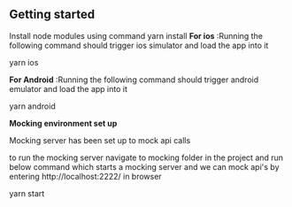 ## Getting started


Install node modules using command yarn install
**For ios** :Running the following command should trigger ios simulator and load the app into it

yarn ios

**For Android** :Running the following command should trigger android emulator and load the app into it

yarn android

**Mocking environment set up**


Mocking server has been set up to mock api calls 

to run the mocking server navigate to mocking folder in the project and run below command which starts a mocking server and we can mock api's by entering http://localhost:2222/ in browser

yarn start

